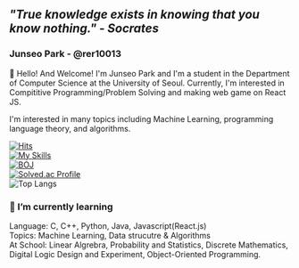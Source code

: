 ## ***"True knowledge exists in knowing that you know nothing." - Socrates***

### Junseo Park - @rer10013

👋 Hello! And Welcome! I'm Junseo Park and I'm a student in the Department of Computer Science at the University of Seoul. Currently, I'm interested in Compititive Programming/Problem Solving and making web game on React JS.

I'm interested in many topics including Machine Learning, programming language theory, and algorithms.

[![Hits](https://hits.seeyoufarm.com/api/count/incr/badge.svg?url=https%3A%2F%2Fgithub.com%2Frer10013%2Fhit-counter&count_bg=%2379C83D&title_bg=%23555555&icon=&icon_color=%23E7E7E7&title=hits&edge_flat=false)](https://hits.seeyoufarm.com)   
[![My Skills](https://skillicons.dev/icons?i=js,html,cs,cpp,py,unity)](https://skillicons.dev)   
[![BOJ](https://bojstat.vulcan.site/user/lollipop03)](https://www.acmicpc.net/user/lollipop03)   
[![Solved.ac Profile](http://mazassumnida.wtf/api/generate_badge?boj=lollipop03)](https://solved.ac/lollipop03)   
![Top Langs](https://github-readme-stats.vercel.app/api/top-langs/?username=rer10013&layout=compact&theme=tokyonight)   

### 🌱 I’m currently learning
Language: C, C++, Python, Java, Javascript(React.js)   
Topics: Machine Learning, Data strucutre & Algorithms   
At School: Linear Algrebra, Probability and Statistics, Discrete Mathematics, Digital Logic Design and Experiment, Object-Oriented Programming.   

<!--

- 🔭 I’m currently working on ...
- 
- 👯 I’m looking to collaborate on ...
- 🤔 I’m looking for help with ...
- 💬 Ask me about ...
- 📫 How to reach me: ...
- 😄 Pronouns: ...
- ⚡ Fun fact: ...
-->
